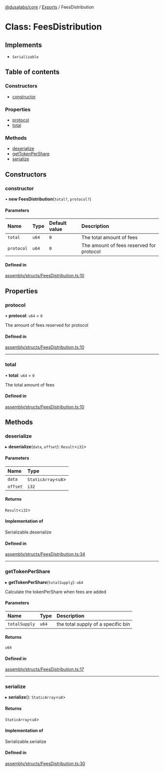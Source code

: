 [@dusalabs/core](../README.md) / [Exports](../modules.md) / FeesDistribution

# Class: FeesDistribution

## Implements

- `Serializable`

## Table of contents

### Constructors

- [constructor](FeesDistribution.md#constructor)

### Properties

- [protocol](FeesDistribution.md#protocol)
- [total](FeesDistribution.md#total)

### Methods

- [deserialize](FeesDistribution.md#deserialize)
- [getTokenPerShare](FeesDistribution.md#gettokenpershare)
- [serialize](FeesDistribution.md#serialize)

## Constructors

### constructor

• **new FeesDistribution**(`total?`, `protocol?`)

#### Parameters

| Name | Type | Default value | Description |
| :------ | :------ | :------ | :------ |
| `total` | `u64` | `0` | The total amount of fees |
| `protocol` | `u64` | `0` | The amount of fees reserved for protocol |

#### Defined in

[assembly/structs/FeesDistribution.ts:10](https://github.com/dusaprotocol/v2.1/blob/b07cbb8/assembly/structs/FeesDistribution.ts#L10)

## Properties

### protocol

• **protocol**: `u64` = `0`

The amount of fees reserved for protocol

#### Defined in

[assembly/structs/FeesDistribution.ts:10](https://github.com/dusaprotocol/v2.1/blob/b07cbb8/assembly/structs/FeesDistribution.ts#L10)

___

### total

• **total**: `u64` = `0`

The total amount of fees

#### Defined in

[assembly/structs/FeesDistribution.ts:10](https://github.com/dusaprotocol/v2.1/blob/b07cbb8/assembly/structs/FeesDistribution.ts#L10)

## Methods

### deserialize

▸ **deserialize**(`data`, `offset`): `Result`<`i32`\>

#### Parameters

| Name | Type |
| :------ | :------ |
| `data` | `StaticArray`<`u8`\> |
| `offset` | `i32` |

#### Returns

`Result`<`i32`\>

#### Implementation of

Serializable.deserialize

#### Defined in

[assembly/structs/FeesDistribution.ts:34](https://github.com/dusaprotocol/v2.1/blob/b07cbb8/assembly/structs/FeesDistribution.ts#L34)

___

### getTokenPerShare

▸ **getTokenPerShare**(`totalSupply`): `u64`

Calculate the tokenPerShare when fees are added

#### Parameters

| Name | Type | Description |
| :------ | :------ | :------ |
| `totalSupply` | `u64` | the total supply of a specific bin |

#### Returns

`u64`

#### Defined in

[assembly/structs/FeesDistribution.ts:17](https://github.com/dusaprotocol/v2.1/blob/b07cbb8/assembly/structs/FeesDistribution.ts#L17)

___

### serialize

▸ **serialize**(): `StaticArray`<`u8`\>

#### Returns

`StaticArray`<`u8`\>

#### Implementation of

Serializable.serialize

#### Defined in

[assembly/structs/FeesDistribution.ts:30](https://github.com/dusaprotocol/v2.1/blob/b07cbb8/assembly/structs/FeesDistribution.ts#L30)

